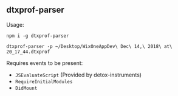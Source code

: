 dtxprof-parser
--------------


Usage:
```
npm i -g dtxprof-parser

dtxprof-parser -p ~/Desktop/WixOneAppDev\ Dec\ 14,\ 2018\ at\ 20_17_44.dtxprof
```

Requires events to be present:
* `JSEvaluateScript` (Provided by detox-instruments)
* `RequireInitialModules`
* `DidMount`
